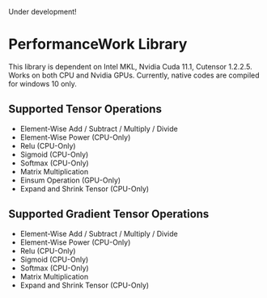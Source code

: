 Under development!

# PerformanceWork Library
This library is dependent on Intel MKL, Nvidia Cuda 11.1, Cutensor 1.2.2.5. Works on both CPU and Nvidia GPUs. Currently, native codes are compiled for windows 10 only. 

## Supported Tensor Operations
- Element-Wise Add / Subtract / Multiply / Divide
- Element-Wise Power (CPU-Only)
- Relu (CPU-Only)
- Sigmoid (CPU-Only)
- Softmax (CPU-Only)
- Matrix Multiplication
- Einsum Operation (GPU-Only)
- Expand and Shrink Tensor (CPU-Only)

## Supported Gradient Tensor Operations
- Element-Wise Add / Subtract / Multiply / Divide
- Element-Wise Power (CPU-Only)
- Relu (CPU-Only)
- Sigmoid (CPU-Only)
- Softmax (CPU-Only)
- Matrix Multiplication
- Expand and Shrink Tensor (CPU-Only)
